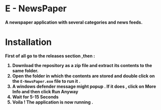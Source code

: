 # E - NewsPaper 
<b>A newspaper application with several categories and news feeds.<b> 

# Installation
First of all go to the releases section ,then : 
1. Download the repository as a zip file and extract its contents to the <b>same folder</b>.
2. Open the folder in which the contents are stored and double click on the `E-NewsPaper.exe` file to run it . 
3. A windows defender message might popup . If it does , click on <b>More Info</b> and then click <b>Run Anyway </b>
4. Wait for 5-15 Seconds
5. Voila ! The application is now running . 

